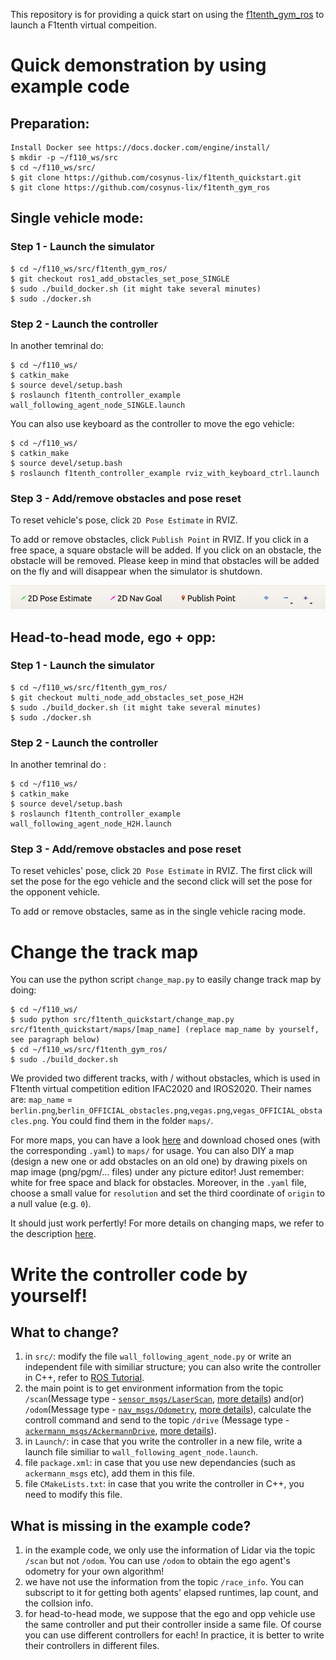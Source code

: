 This repository is for providing a quick start on using the [f1tenth_gym_ros](https://github.com/f1tenth/f1tenth_gym_ros) to launch a F1tenth virtual compeition.

# Quick demonstration by using example code
## Preparation:
```
Install Docker see https://docs.docker.com/engine/install/
$ mkdir -p ~/f110_ws/src
$ cd ~/f110_ws/src/
$ git clone https://github.com/cosynus-lix/f1tenth_quickstart.git
$ git clone https://github.com/cosynus-lix/f1tenth_gym_ros
```

## Single vehicle mode:
### Step 1 - Launch the simulator
```
$ cd ~/f110_ws/src/f1tenth_gym_ros/
$ git checkout ros1_add_obstacles_set_pose_SINGLE
$ sudo ./build_docker.sh (it might take several minutes)
$ sudo ./docker.sh
```
### Step 2 - Launch the controller
In another temrinal do:
```
$ cd ~/f110_ws/
$ catkin_make
$ source devel/setup.bash
$ roslaunch f1tenth_controller_example wall_following_agent_node_SINGLE.launch
```
You can also use keyboard as the controller to move the ego vehicle:
```
$ cd ~/f110_ws/
$ catkin_make
$ source devel/setup.bash
$ roslaunch f1tenth_controller_example rviz_with_keyboard_ctrl.launch
```

### Step 3 - Add/remove obstacles and pose reset
To reset vehicle's pose, click `2D Pose Estimate` in RVIZ. 

To add or remove obstacles, click `Publish Point` in RVIZ. If you click in a free space, a square obstacle will be added. If you click on an obstacle, the obstacle will be removed. Please keep in mind that obstacles will be added on the fly and will disappear when the simulator is shutdown.

 ![rviz buttons](media/rviz_buttons.png)

## Head-to-head mode, ego + opp:
### Step 1 - Launch the simulator
```
$ cd ~/f110_ws/src/f1tenth_gym_ros/
$ git checkout multi_node_add_obstacles_set_pose_H2H
$ sudo ./build_docker.sh (it might take several minutes)
$ sudo ./docker.sh
```

### Step 2 - Launch the controller
In another temrinal do :
```
$ cd ~/f110_ws/
$ catkin_make
$ source devel/setup.bash
$ roslaunch f1tenth_controller_example wall_following_agent_node_H2H.launch
```

### Step 3 - Add/remove obstacles and pose reset
To reset vehicles' pose, click `2D Pose Estimate` in RVIZ. The first click will set the pose for the ego vehicle and the second click will set the pose for the opponent vehicle.

To add or remove obstacles, same as in the single vehicle racing mode.

# Change the track map
You can use the python script `change_map.py` to easily change track map by doing:
```
$ cd ~/f110_ws/
$ sudo python src/f1tenth_quickstart/change_map.py src/f1tenth_quickstart/maps/[map_name] (replace map_name by yourself, see paragraph below)
$ cd ~/f110_ws/src/f1tenth_gym_ros/
$ sudo ./build_docker.sh
```
We provided two different tracks, with / without obstacles, which is used in F1tenth virtual competition edition IFAC2020 and IROS2020. Their names are: `map_name` = `berlin.png`,`berlin_OFFICIAL_obstacles.png`,`vegas.png`,`vegas_OFFICIAL_obstacles.png`. You could find them in the folder `maps/`.

For more maps, you can have a look [here](https://github.com/f1tenth/f1tenth_simulator/tree/master/maps) and download chosed ones (with the corresponding `.yaml`) to `maps/` for usage.
You can also DIY a map (design a new one or add obstacles on an old one) by drawing pixels on map image (png/pgm/... files) under any picture editor! Just remember: white for free space and black for obstacles. Moreover, in the `.yaml` file, choose a small value for `resolution` and set the third coordinate of `origin` to a null value (e.g. `0`).

It should just work perfertly! For more details on changing maps, we refer to the description [here](https://github.com/f1tenth/f1tenth_gym_ros#changing-maps).


# Write the controller code by yourself!
## What to change?
1. in `src/`: modify the file `wall_following_agent_node.py` or write an independent file with similiar structure; you can also write the controller in C++, refer to [ROS Tutorial](http://wiki.ros.org/ROS/Tutorials).
2. the main point is to get environment information from the topic `/scan`(Message type - [`sensor_msgs/LaserScan`](http://docs.ros.org/en/api/sensor_msgs/html/msg/LaserScan.html), [more details](http://wiki.ros.org/laser_pipeline/Tutorials/IntroductionToWorkingWithLaserScannerData)) and(or) `/odom`(Message type - [`nav_msgs/Odometry`](http://docs.ros.org/en/api/nav_msgs/html/msg/Odometry.html), [more details](http://wiki.ros.org/navigation/Tutorials/RobotSetup/Odom)), calculate the controll command and send to the topic `/drive` (Message type - [`ackermann_msgs/AckermannDrive`](http://docs.ros.org/en/api/ackermann_msgs/html/msg/AckermannDrive.html), [more details](http://wiki.ros.org/Ackermann%20Group)).
2. in `Launch/`: in case that you write the controller in a new file, write a launch file similiar to `wall_following_agent_node.launch`.
3. file `package.xml`: in case that you use new dependancies (such as `ackermann_msgs` etc), add them in this file.
4. file `CMakeLists.txt`: in case that you write the controller in C++, you need to modify this file.

## What is missing in the example code?
1. in the example code, we only use the information of Lidar via the topic `/scan` but not `/odom`. You can use `/odom` to obtain the ego agent's odometry for your own algorithm!
2. we have not use the information from the topic `/race_info`. You can subscript to it for getting both agents' elapsed runtimes, lap count, and the collsion info.
3. for head-to-head mode, we suppose that the ego and opp vehicle use the same controller and put their controller inside a same file. Of course you can use different controllers for each! In practice, it is better to write their controllers in different files.
